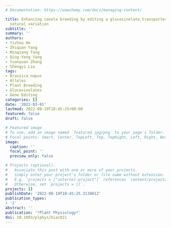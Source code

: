 ```yaml
---
# Documentation: https://wowchemy.com/docs/managing-content/

title: Enhancing canola breeding by editing a glucosinolate transporter gene lacking
  natural variation
subtitle: ''
summary: ''
authors:
- Yizhou He
- Zhiquan Yang
- Minqiang Tang
- Qing-Yong Yang
- Yuanyuan Zhang
- Shengyi Liu
tags:
- Brassica napus
- Alleles
- Plant Breeding
- Glucosinolates
- Gene Editing
categories: []
date: '2022-03-01'
lastmod: 2022-08-19T18:45:25+08:00
featured: false
draft: false

# Featured image
# To use, add an image named `featured.jpg/png` to your page's folder.
# Focal points: Smart, Center, TopLeft, Top, TopRight, Left, Right, BottomLeft, Bottom, BottomRight.
image:
  caption: ''
  focal_point: ''
  preview_only: false

# Projects (optional).
#   Associate this post with one or more of your projects.
#   Simply enter your project's folder or file name without extension.
#   E.g. `projects = ["internal-project"]` references `content/project/deep-learning/index.md`.
#   Otherwise, set `projects = []`.
projects: []
publishDate: '2022-08-19T10:45:25.313801Z'
publication_types:
- '2'
abstract: ''
publication: '*Plant Physiology*'
doi: 10.1093/plphys/kiac021
---
```

